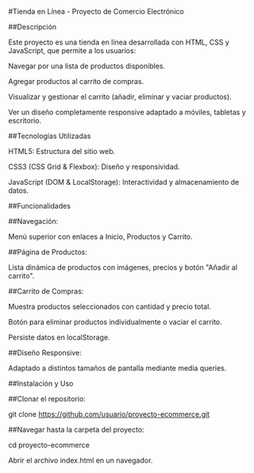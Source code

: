 #Tienda en Línea - Proyecto de Comercio Electrónico

##Descripción

Este proyecto es una tienda en línea desarrollada con HTML, CSS y JavaScript, que permite a los usuarios:

Navegar por una lista de productos disponibles.

Agregar productos al carrito de compras.

Visualizar y gestionar el carrito (añadir, eliminar y vaciar productos).

Ver un diseño completamente responsive adaptado a móviles, tabletas y escritorio.

##Tecnologías Utilizadas

HTML5: Estructura del sitio web.

CSS3 (CSS Grid & Flexbox): Diseño y responsividad.

JavaScript (DOM & LocalStorage): Interactividad y almacenamiento de datos.

##Funcionalidades

##Navegación:

Menú superior con enlaces a Inicio, Productos y Carrito.

##Página de Productos:

Lista dinámica de productos con imágenes, precios y botón "Añadir al carrito".

##Carrito de Compras:

Muestra productos seleccionados con cantidad y precio total.

Botón para eliminar productos individualmente o vaciar el carrito.

Persiste datos en localStorage.

##Diseño Responsive:

Adaptado a distintos tamaños de pantalla mediante media queries.

##Instalación y Uso

##Clonar el repositorio:

git clone https://github.com/usuario/proyecto-ecommerce.git

##Navegar hasta la carpeta del proyecto:

cd proyecto-ecommerce

Abrir el archivo index.html en un navegador.
